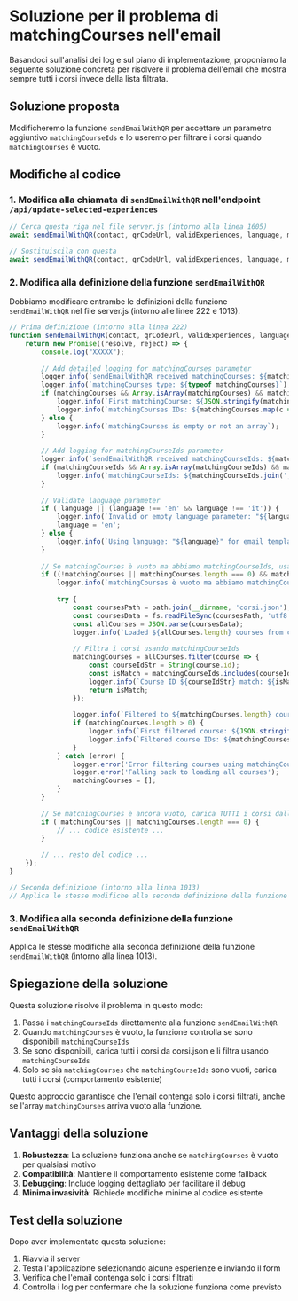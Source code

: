 # Soluzione per il problema di matchingCourses nell'email

Basandoci sull'analisi dei log e sul piano di implementazione, proponiamo la seguente soluzione concreta per risolvere il problema dell'email che mostra sempre tutti i corsi invece della lista filtrata.

## Soluzione proposta

Modificheremo la funzione `sendEmailWithQR` per accettare un parametro aggiuntivo `matchingCourseIds` e lo useremo per filtrare i corsi quando `matchingCourses` è vuoto.

## Modifiche al codice

### 1. Modifica alla chiamata di `sendEmailWithQR` nell'endpoint `/api/update-selected-experiences`

```javascript
// Cerca questa riga nel file server.js (intorno alla linea 1605)
await sendEmailWithQR(contact, qrCodeUrl, validExperiences, language, matchingCourses, false);

// Sostituiscila con questa
await sendEmailWithQR(contact, qrCodeUrl, validExperiences, language, matchingCourses, false, normalizedMatchingCourseIds);
```

### 2. Modifica alla definizione della funzione `sendEmailWithQR`

Dobbiamo modificare entrambe le definizioni della funzione `sendEmailWithQR` nel file server.js (intorno alle linee 222 e 1013).

```javascript
// Prima definizione (intorno alla linea 222)
function sendEmailWithQR(contact, qrCodeUrl, validExperiences, language, matchingCourses = [], useOttoJson = false, matchingCourseIds = []) {
    return new Promise((resolve, reject) => {
        console.log("XXXXX");
        
        // Add detailed logging for matchingCourses parameter
        logger.info(`sendEmailWithQR received matchingCourses: ${matchingCourses ? (Array.isArray(matchingCourses) ? matchingCourses.length : 'not an array') : 'undefined'}`);
        logger.info(`matchingCourses type: ${typeof matchingCourses}`);
        if (matchingCourses && Array.isArray(matchingCourses) && matchingCourses.length > 0) {
            logger.info(`First matchingCourse: ${JSON.stringify(matchingCourses[0])}`);
            logger.info(`matchingCourses IDs: ${matchingCourses.map(c => c.id).join(', ')}`);
        } else {
            logger.info(`matchingCourses is empty or not an array`);
        }
        
        // Add logging for matchingCourseIds parameter
        logger.info(`sendEmailWithQR received matchingCourseIds: ${matchingCourseIds ? (Array.isArray(matchingCourseIds) ? matchingCourseIds.length : 'not an array') : 'undefined'}`);
        if (matchingCourseIds && Array.isArray(matchingCourseIds) && matchingCourseIds.length > 0) {
            logger.info(`matchingCourseIds: ${matchingCourseIds.join(', ')}`);
        }
        
        // Validate language parameter
        if (!language || (language !== 'en' && language !== 'it')) {
            logger.info(`Invalid or empty language parameter: "${language}". Using default language: "en"`);
            language = 'en';
        } else {
            logger.info(`Using language: "${language}" for email template`);
        }
        
        // Se matchingCourses è vuoto ma abbiamo matchingCourseIds, usali per filtrare i corsi
        if ((!matchingCourses || matchingCourses.length === 0) && matchingCourseIds && Array.isArray(matchingCourseIds) && matchingCourseIds.length > 0) {
            logger.info(`matchingCourses è vuoto ma abbiamo matchingCourseIds: ${matchingCourseIds.join(', ')}`);
            
            try {
                const coursesPath = path.join(__dirname, 'corsi.json');
                const coursesData = fs.readFileSync(coursesPath, 'utf8');
                const allCourses = JSON.parse(coursesData);
                logger.info(`Loaded ${allCourses.length} courses from corsi.json`);
                
                // Filtra i corsi usando matchingCourseIds
                matchingCourses = allCourses.filter(course => {
                    const courseIdStr = String(course.id);
                    const isMatch = matchingCourseIds.includes(courseIdStr);
                    logger.info(`Course ID ${courseIdStr} match: ${isMatch}`);
                    return isMatch;
                });
                
                logger.info(`Filtered to ${matchingCourses.length} courses using matchingCourseIds`);
                if (matchingCourses.length > 0) {
                    logger.info(`First filtered course: ${JSON.stringify(matchingCourses[0])}`);
                    logger.info(`Filtered course IDs: ${matchingCourses.map(c => c.id).join(', ')}`);
                }
            } catch (error) {
                logger.error('Error filtering courses using matchingCourseIds:', error);
                logger.error('Falling back to loading all courses');
                matchingCourses = [];
            }
        }
        
        // Se matchingCourses è ancora vuoto, carica TUTTI i corsi dalla fonte appropriata (comportamento esistente)
        if (!matchingCourses || matchingCourses.length === 0) {
            // ... codice esistente ...
        }
        
        // ... resto del codice ...
    });
}

// Seconda definizione (intorno alla linea 1013)
// Applica le stesse modifiche alla seconda definizione della funzione
```

### 3. Modifica alla seconda definizione della funzione `sendEmailWithQR`

Applica le stesse modifiche alla seconda definizione della funzione `sendEmailWithQR` (intorno alla linea 1013).

## Spiegazione della soluzione

Questa soluzione risolve il problema in questo modo:

1. Passa i `matchingCourseIds` direttamente alla funzione `sendEmailWithQR`
2. Quando `matchingCourses` è vuoto, la funzione controlla se sono disponibili `matchingCourseIds`
3. Se sono disponibili, carica tutti i corsi da corsi.json e li filtra usando `matchingCourseIds`
4. Solo se sia `matchingCourses` che `matchingCourseIds` sono vuoti, carica tutti i corsi (comportamento esistente)

Questo approccio garantisce che l'email contenga solo i corsi filtrati, anche se l'array `matchingCourses` arriva vuoto alla funzione.

## Vantaggi della soluzione

1. **Robustezza**: La soluzione funziona anche se `matchingCourses` è vuoto per qualsiasi motivo
2. **Compatibilità**: Mantiene il comportamento esistente come fallback
3. **Debugging**: Include logging dettagliato per facilitare il debug
4. **Minima invasività**: Richiede modifiche minime al codice esistente

## Test della soluzione

Dopo aver implementato questa soluzione:

1. Riavvia il server
2. Testa l'applicazione selezionando alcune esperienze e inviando il form
3. Verifica che l'email contenga solo i corsi filtrati
4. Controlla i log per confermare che la soluzione funziona come previsto